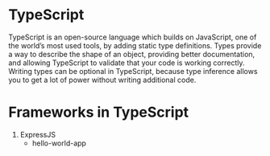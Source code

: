 # TypeScript

TypeScript is an open-source language which builds on JavaScript, one of the world’s most used tools, by adding static type definitions. Types provide a way to describe the shape of an object, providing better documentation, and allowing TypeScript to validate that your code is working correctly. Writing types can be optional in TypeScript, because type inference allows you to get a lot of power without writing additional code.

# Frameworks in TypeScript

1. ExpressJS
   - hello-world-app
